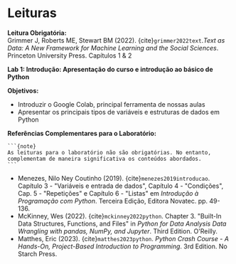 # Leituras

**Leitura Obrigatória:**  
Grimmer J, Roberts ME, Stewart BM (2022). {cite}`grimmer2022text`.*Text as Data: A New Framework for Machine Learning and the Social Sciences*. Princeton University Press. Capítulos 1 & 2  

**Lab 1: Introdução: Apresentação do curso e introdução ao básico de Python**  

**Objetivos:**  
- Introduzir o Google Colab, principal ferramenta de nossas aulas  
- Apresentar os principais tipos de variáveis e estruturas de dados em Python  

**Referências Complementares para o Laboratório:**  


````{margin}
```{note}
As leituras para o laboratório não são obrigatórias. No entanto, complementam de maneira significativa os conteúdos abordados.
```
````

- Menezes, Nilo Ney Coutinho (2019). {cite}`menezes2019introducao`. Capítulo 3 - "Variáveis e entrada de dados", Capítulo 4 - "Condições", Cap. 5 - "Repetições" e Capítulo 6 - "Listas" em *Introdução à Programação com Python*. Terceira Edição, Editora Novatec. pp. 49-136.  
- McKinney, Wes (2022). {cite}`mckinney2022python`. Chapter 3. "Built-In Data Structures, Functions, and Files" in *Python for Data Analysis Data Wrangling with pandas, NumPy, and Jupyter*. Third Edition. O'Reilly.  
- Matthes, Eric (2023). {cite}`matthes2023python`. *Python Crash Course - A Hands-On, Project-Based Introduction to Programming*. 3rd Edition. No Starch Press.  




